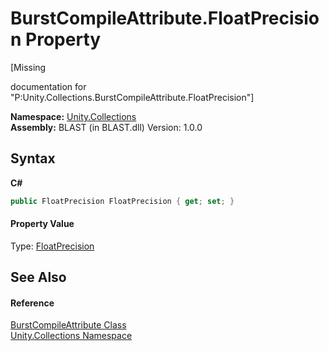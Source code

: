 # BurstCompileAttribute.FloatPrecision Property 
 

\[Missing <summary> documentation for "P:Unity.Collections.BurstCompileAttribute.FloatPrecision"\]

**Namespace:**&nbsp;<a href="N_Unity_Collections">Unity.Collections</a><br />**Assembly:**&nbsp;BLAST (in BLAST.dll) Version: 1.0.0

## Syntax

**C#**<br />
``` C#
public FloatPrecision FloatPrecision { get; set; }
```


#### Property Value
Type: <a href="T_Unity_Collections_FloatPrecision">FloatPrecision</a>

## See Also


#### Reference
<a href="T_Unity_Collections_BurstCompileAttribute">BurstCompileAttribute Class</a><br /><a href="N_Unity_Collections">Unity.Collections Namespace</a><br />